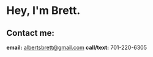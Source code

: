 
# Hey, I'm **Brett**.

## **Contact me:**
> <p>
  
  **email:** albertsbrett@gmail.com
  **call/text:** 701-220-6305
  
  </p>
